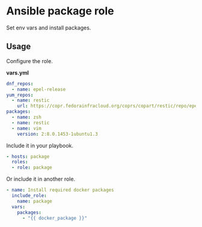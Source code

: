 # Ansible package role

Set env vars and install packages.

## Usage

Configure the role.

**vars.yml**

```yml
dnf_repos:
  - name: epel-release
yum_repos:
  - name: restic
    url: https://copr.fedorainfracloud.org/coprs/copart/restic/repo/epel-7/copart-restic-epel-7.repo
packages:
  - name: zsh
  - name: restic
  - name: vim
    version: 2:8.0.1453-1ubuntu1.3
```

Include it in your playbook.

```yml
- hosts: package
  roles:
  - role: package
```

Or include it in another role.

```yml
- name: Install required docker packages
  include_role:
    name: package
  vars:
    packages:
      - "{{ docker_package }}"
```
